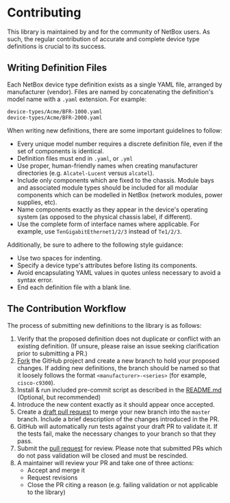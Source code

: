 # Contributing

This library is maintained by and for the community of NetBox users. As such, the regular contribution of accurate and
complete device type definitions is crucial to its success.

## Writing Definition Files

Each NetBox device type definition exists as a single YAML file, arranged by manufacturer (vendor). Files are named by
concatenating the definition's model name with a `.yaml` extension. For example:

```no-highlight
device-types/Acme/BFR-1000.yaml
device-types/Acme/BFR-2000.yaml
```

When writing new definitions, there are some important guidelines to follow:

- Every unique model number requires a discrete definition file, even if the set of components is identical.
- Definition files must end in `.yaml`, or `.yml`
- Use proper, human-friendly names when creating manufacturer directories (e.g. `Alcatel-Lucent` versus `alcatel`).
- Include only components which are fixed to the chassis. Module bays and associated module types should be included for
  all modular components which can be modelled in NetBox (network modules, power supplies, etc).
- Name components exactly as they appear in the device's operating system (as opposed to the physical chassis label, if
  different).
- Use the complete form of interface names where applicable. For example, use `TenGigabitEthernet1/2/3` instead of
`Te1/2/3`.

Additionally, be sure to adhere to the following style guidance:

- Use two spaces for indenting.
- Specify a device type's attributes before listing its components.
- Avoid encapsulating YAML values in quotes unless necessary to avoid a syntax error.
- End each definition file with a blank line.

## The Contribution Workflow

The process of submitting new definitions to the library is as follows:

1. Verify that the proposed definition does not duplicate or conflict with an existing definition. (If unsure, please
   raise an issue seeking clarification prior to submitting a PR.)
1. [Fork](https://guides.github.com/activities/forking/) the GitHub project and create a new branch to hold your
   proposed changes. If adding new definitions, the branch should be named so that it loosely follows the format `<manufacturer>-<series>` (for example, `cisco-c9300`).
1. Install & run included pre-commit script as described in the [README.md](README.md) (Optional, but recommended)
1. Introduce the new content exactly as it should appear once accepted.
1. Create a [draft pull request](https://help.github.com/en/github/collaborating-with-issues-and-pull-requests/about-pull-requests#draft-pull-requests) to merge your new branch into the `master` branch. Include a brief description of the changes introduced in the PR.
1. GitHub will automatically run tests against your draft PR to validate it. If the tests fail, make the necessary changes to
   your branch so that they pass.
1. Submit the [pull request](https://github.com/netbox-community/devicetype-library/compare?expand=1) for review. Please note that submitted PRs
   which do not pass validation will be closed and must be rescinded.
1. A maintainer will review your PR and take one of three actions:
   - Accept and merge it
   - Request revisions
   - Close the PR citing a reason (e.g. failing validation or not applicable to the library)
